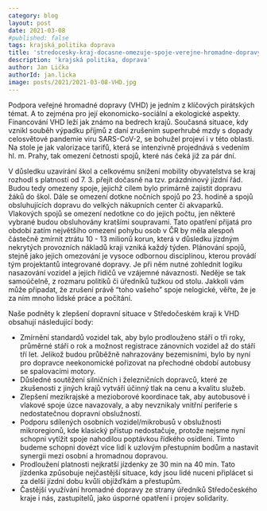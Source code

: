 ```yaml
---
category: blog
layout: post
date: 2021-03-08
#published: false
tags: krajská_politika doprava
title: 'stredocesky-kraj-docasne-omezuje-spoje-verejne-hromadne-dopravy'
description: 'krajská politika, doprava'
author: Jan Lička
authorId: jan.licka
image: posts/2021/2021-03-08-VHD.jpg
---
```


Podpora veřejné hromadné dopravy (VHD) je jedním z klíčových pirátských témat. A to zejména pro její ekonomicko-sociální a ekologické aspekty. Financování VHD leží jak známo na bedrech krajů. Současná situace, kdy vznikl souběh výpadku příjmů z daní zrušením superhrubé mzdy s dopady celosvětové pandemie viru SARS-CoV-2, se bohužel projeví i v této oblasti. Na stole je jak valorizace tarifů, která se intenzivně projednává s vedením hl. m. Prahy, tak omezení četnosti spojů, které nás čeká již za pár dní.

V důsledku uzavírání škol a celkovému snížení mobility obyvatelstva se kraj rozhodl s platností od 7. 3. přejít dočasně na tzv. prázdninový jízdní řád. Budou tedy omezeny spoje, jejichž cílem bylo primárně zajistit dopravu žáků do škol. Dále se omezení dotkne nočních spojů po 23. hodině a spojů obsluhujících dopravu do velkých nákupních center či akvaparků. Vlakových spojů se omezení nedotkne co do jejich počtu, jen některé vybrané budou obsluhovány kratšími soupravami. Tato opatření přijatá pro období zatím největšího omezení pohybu osob v ČR by měla alespoň částečně zmírnit ztrátu 10 - 13 milionů korun, která v důsledku jízdným nekrytých provozních nákladů kraji vzniká každý týden. 
Plánování spojů, stejně jako jejich omezování je vysoce odbornou disciplínou, kterou provádí tým projektantů integrované dopravy. Je při něm nutné zohlednit logiku nasazování vozidel a jejich řidičů ve vzájemné návaznosti. Neděje se tak samoúčelně, z rozmaru politiků či úředníků tužkou od stolu. Jakkoli vám může připadat, že zrušení právě “toho vašeho” spoje nelogické, věřte, že je za ním mnoho lidské práce a počítání.

Naše podněty k zlepšení dopravní situace v Středočeském kraji k VHD obsahují následující body:
* Zmírnění standardů vozidel tak, aby bylo prodlouženo stáří o tři roky, průměrné stáří o rok a možnost registrace zánovních vozidel až do stáří tří let. Jelikož budou průběžně nahrazovány bezemisními, bylo by nyní pro dopravce neekonomické pořizovat na přechodné období autobusy se spalovacími motory.
* Důsledné soutěžení silničních i železničních dopravců, které ze zkušenosti z jiných krajů vytváří účinný tlak na cenu a kvalitu služeb.
* Zlepšení mezikrajské a mezioborové koordinace tak, aby autobusové i vlakové spoje úzce navazovaly, a aby nevznikaly vnitřní periferie s nedostatečnou dopravní obslužností. 
* Podporu sdílených osobních vozidel/mikrobusů v obslužnosti mikroregionů, kde klasický přístup nedostačuje, protože nejsme nyní schopni vytížit spoje nahodilou poptávkou řídkého osídlení. Tímto budeme schopni dovézt více lidí k uzlovým přestupním bodům a nastavit synergii mezi osobní a hromadnou dopravou.
* Prodloužení platnosti nejkratší jízdenky ze 30 min na 40 min. Tato jízdenka způsobuje nejčastější situace, kdy jsou lidé nuceni připlácet si za delší jízdní dobu kvůli objížďkám a přestupům.
* Častější využívání hromadné dopravy ze strany úředníků Středočeského kraje i nás, zastupitelů, jako úsporné opatření i projev solidarity.

